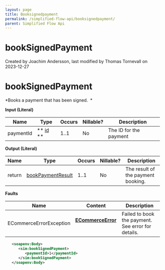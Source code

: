 ```yaml
---
layout: page
title: Booksignedpayment
permalink: /simplified-flow-api/booksignedpayment/
parent: Simplified Flow Api
---
```



# bookSignedPayment 
Created by Joachim Andersson, last modified by Thomas Tornevall on
2023-12-27
# bookSignedPayment
*Books a payment that has been signed.  *

**Input (Literal)**

| Name      | Type                        | Occurs | Nillable? | Description            |
|-----------|-----------------------------|--------|-----------|------------------------|
| paymentId | ** [id](simple-types...) ** | 1..1   | No        | The ID for the payment |

**Output (Literal)**

| Name   | Type                                     | Occurs | Nillable? | Description                        |
|--------|------------------------------------------|--------|-----------|------------------------------------|
| return |  [bookPaymentResult](bookpaymentresult)  | 1..1   | No        | The result of the payment booking. |

**Faults**

| Name                     | Content                                  | Description                                        |
|--------------------------|------------------------------------------|----------------------------------------------------|
| ECommerceErrorException  | **[ECommerceError](ecommerceerror)**     | Failed to book the payment. See error for details. |

```xml
   <soapenv:Body>
      <sim:bookSignedPayment>
         <paymentId>1</paymentId>
      </sim:bookSignedPayment>
   </soapenv:Body>
```

